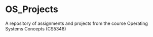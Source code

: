 # OS_Projects
A repository of assignments and projects from the course Operating Systems Concepts (CS5348)
